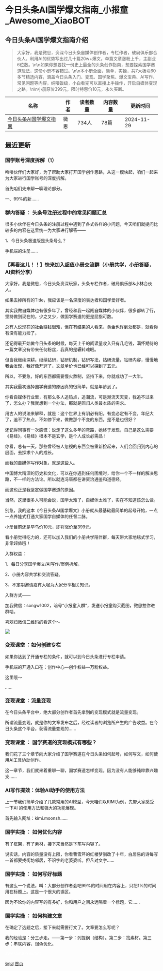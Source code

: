 # 今日头条AI国学爆文指南_小报童_Awesome_XiaoBOT

## 今日头条AI国学爆文指南介绍
> 大家好，我是微思，资深今日头条自媒体创作者，专栏作者，破局俱乐部合伙人。利用AI的优势写出过几十篇20w+爆文，单篇文章涨粉上千，主副业6位数。\n\n如果你想要找一份史上最全的头条创作指南，想要探索国学赛道玩法，这份小册不容错过。\n\n本小册全面，简单，实操，共7大板块60多节精选内容，涵盖今日头条入门、变现、国学聚焦、爆文宝典、AI写作、常见问题等内容，纯喂饭级，小白看完可以直接上手操作，开启自媒体变现之路。\n\n小册原价399元，限时特惠价10元，永久买断。  
  


|名称|作者|读者数量|内容数量|更新时间|
|---|---|---|---|---|
|[今日头条AI国学爆文指南](https://xiaobot.net/p/weisi?refer=0b133df9-27dc-423b-8101-639049001c13)|微思|734人|78篇|2024-11-29|

## 最近更新
### 国学账号深度拆解（1）

哈喽伙伴们大家好，为了帮助大家打开国学创作思路，从这一模块起，咱们一起来为大家进行国学账号的深度拆解。

首先咱们先来聊一聊理论部分。

一、99%的新......

### 群内答疑 ： 头条号注册过程中的常见问题汇总

很多小伙伴在今日头条的注册过程中遇到了各式各样的小问题，今天咱们就提问比较多的内容在这里统一为大家进行解答——

1、今日头条极速版是头条号么？

手机端的注册......

### 【再看这儿！！】快来加入超值小册交流群（小册共学，小册答疑，AI资料分享）

大家好，我是微思，今日头条资深玩家，头条专栏作者，破局俱乐部&小林合伙人。

如果去掉所有的Title，我应该是一名深度的表达者和国学爱好者。

其实我做自媒体也有很多年了，曾经和我一起闯自媒体的小伙伴，很多都转了行，坚持做到现在的，少之又少，做国学赛道的更是屈指可数。

总有人说现在的社会赚钱很难，但在有结果的人看来，黄金也许到处都是，就看你有没有能力捡了。

还记得最开始做今日头条的时候，每天上千的阅读量收入只有几毛钱，满怀期待的一篇文章没有带来任何粉丝，我真的是辗转难眠。

但当我继续深耕，继续钻研，钻研机制，钻研写法，钻研流量，钻研内容，慢慢地我会发现，我好像开窍了，文章单价也已经可以探到了五元。

所以，不要急，好的东西都需要慢火熬制，坚持下来，你就成功了一大半。

其实我最初选择国学赛道的原因真的很简单，就是年龄到了。

你看自媒体行业里，有那么多人追热点，追潮流，可是潮流天天变，我追不过来了，怎么办？我就想到一个办法，那就是回归人类最本质的需求。

用古人的说法来解释，就是：这个世界上有阴必有阳，有变必定有不变。年纪大了，追不了热点，不如停下来，做做那个不变的东西，是不是也很好？

还记得同事有一次感慨：说走了这么多年的弯路，她终于发现，自己是这么需要《易经》，《易经》根本不是玄学，是个人成长必需品！

你看，总有一天，那些曾经被人忽视的东西会被重新捡起来，人们会回归到内心的层面，去探求个人的成长。

而我的自媒体写作对象，就是这些人。

中国博大精深的历史和文化，可以在你遇到任何困境时，给你一个不一样的解决思路，不一样的方法论。所以就连冯唐都在讲资治通鉴和道德经。

而这也正是我坚定做国学赛道的原因。

当然，这里很多人可能会说，国学太难了，自媒体太难了，实在不知道该怎么做。

别急，我的这本《今日头条AI国学爆文》小册就从最基础最简单的起号开始，一点一点养娃式打通大家国学自媒体的任督二脉。

小册目前还是早鸟价10元，即将涨价至399元。

看小册觉得吃力的，还可以加入我们的小册共学陪伴群，每天带大家地毯式学习，非常超值哦！

入群权益：

1、每日分享国学爆文/AI写作/案例拆解。

2、小册内容共学和交流答疑。

3、不定期邀请嘉宾大咖为大家分享相关知识。

入群方式——

加我微信：songw1002，暗号“小报童入群”，发送小报童购买截图，微思拉你进群哈。

喜欢扫微信二维码的看这个～

![](https://static.xiaobot.net/file/2024-10-10/514677/a43348e739266140dc1978e48c7a84ab.png)

### 变现课堂 ：如何创建专栏

如果你达到了开通专栏的条件，就可以到今日头条进行专栏申请。

手机端的开通入口在：创作中心—创作权益—万粉权益。

这里哦～

......

### 变现课堂 ：流量变现

在今日头条平台中，绝大部分创作者首先拿到的变现模式就是流量变现。

所谓流量变现，就是你的文章发布之后，经过读者的浏览所产生的广告收益。在今日头条这个平台，获得流量变现的......

### 变现课堂 ： 国学赛道的变现模式有哪些？

我们花了三个章节向大家介绍了国学赛道在今日头条如何起号，如何写文，如何使用AI工具协助创作。

这一章节，我们就来着重聊一聊，国学赛道怎样变现。因为没有人能够纯粹靠兴趣支......

### AI写作提效：体验AI助手的使用方法

上一节我们简单介绍了几款常用的AI模型，今天咱们以KIMI为例，先带大家感受一下AI 的使用方法和强大的功能展现。

首先输入网址：kimi.moonsh......

### 国学实操 ： 如何优化内容

有了框架，有了素材，接下来当然是下笔写内容了。

说实话，内容的质量没有上限，你看曹雪芹的红楼梦删改了十年，白居易的诗每写一首都要找街坊邻居，不识字的老婆婆听。但凡对文字......

### 国学实操 ： 如何写好标题

有这么一个说法，叫：大部分创作者会吧99%的时间用在内容上，只把1%的时间用在标题上。这是一个很大的误区。

因为不论你的内容写的有多好，你和用户之间永远隔着一个标题，它......

### 国学实操 ： 如何构建文章

在确定了选题之后，接下来就需要行文了。文章要怎么写呢？

我的经验是：分三步走。——第一步：列提纲（结构）。第二步：找素材。第三步：串联内容，润色优化。


<a href="https://github.com/Reno9527/awesome-xiaobot" style="color: white; text-decoration: none;">awesome-xiaobot</a>

返回 [首页](../README.md)

